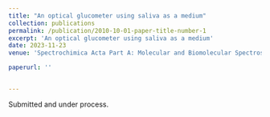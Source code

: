 ```yaml
---
title: "An optical glucometer using saliva as a medium"
collection: publications
permalink: /publication/2010-10-01-paper-title-number-1
excerpt: 'An optical glucometer using saliva as a medium'
date: 2023-11-23
venue: 'Spectrochimica Acta Part A: Molecular and Biomolecular Spectroscopy'

paperurl: ''


---
```


Submitted and under process.

